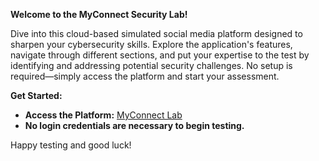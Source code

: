 **Welcome to the MyConnect Security Lab!**

Dive into this cloud-based simulated social media platform designed to sharpen your cybersecurity skills. Explore the application's features, navigate through different sections, and put your expertise to the test by identifying and addressing potential security challenges. No setup is required—simply access the platform and start your assessment.

**Get Started:**
- **Access the Platform:** [MyConnect Lab](http://your-lab-url.com)
- **No login credentials are necessary to begin testing.**

Happy testing and good luck!